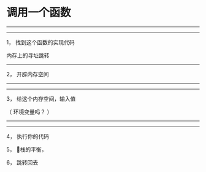 # 调用一个函数



<hr>

<hr>


1， 找到这个函数的实现代码


内存上的寻址跳转


<hr>

2， 开辟内存空间


<hr>

<hr>


3， 给这个内存空间，输入值


（ 环境变量吗？ ）




<hr>

<hr>



4， 执行你的代码






5， 栈的平衡，





6， 跳转回去




